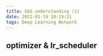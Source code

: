 ```yaml
---
title: SGG understanding (1)
date: 2021-01-19 10:19:21
tags: Deep Learning Network
---
```


## optimizer & lr_scheduler



